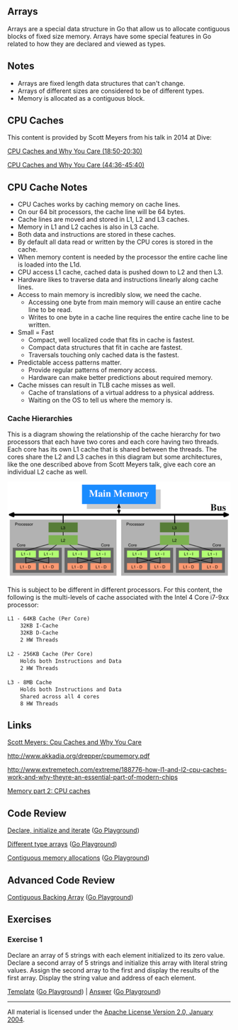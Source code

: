 ## Arrays

Arrays are a special data structure in Go that allow us to allocate contiguous blocks of fixed size memory. Arrays have some special features in Go related to how they are declared and viewed as types.

## Notes

* Arrays are fixed length data structures that can't change.
* Arrays of different sizes are considered to be of different types.
* Memory is allocated as a contiguous block.

## CPU Caches
This content is provided by Scott Meyers from his talk in 2014 at Dive:

[CPU Caches and Why You Care (18:50-20:30)](https://youtu.be/WDIkqP4JbkE?t=1129)

[CPU Caches and Why You Care (44:36-45:40)](https://youtu.be/WDIkqP4JbkE?t=2676)

## CPU Cache Notes

* CPU Caches works by caching memory on cache lines.
* On our 64 bit processors, the cache line will be 64 bytes.
* Cache lines are moved and stored in L1, L2 and L3 caches.
* Memory in L1 and L2 caches is also in L3 cache.
* Both data and instructions are stored in these caches.
* By default all data read or written by the CPU cores is stored in the cache.
* When memory content is needed by the processor the entire cache line is loaded into the L1d.
* CPU access L1 cache, cached data is pushed down to L2 and then L3.
* Hardware likes to traverse data and instructions linearly along cache lines.
* Access to main memory is incredibly slow, we need the cache.
	* Accessing one byte from main memory will cause an entire cache line to be read.
	* Writes to one byte in a cache line requires the entire cache line to be written.
* Small = Fast
	* Compact, well localized code that fits in cache is fastest.
	* Compact data structures that fit in cache are fastest.
	* Traversals touching only cached data is the fastest.
* Predictable access patterns matter.
	* Provide regular patterns of memory access.
	* Hardware can make better predictions about required memory.
* Cache misses can result in TLB cache misses as well.
	* Cache of translations of a virtual address to a physical address.
	* Waiting on the OS to tell us where the memory is.

### Cache Hierarchies
This is a diagram showing the relationship of the cache hierarchy for two processors that each have two cores and each core having two threads. Each core has its own L1 cache that is shared between the threads. The cores share the L2 and L3 caches in this diagram but some architectures, like the one described above from Scott Meyers talk, give each core an individual L2 cache as well.

![figure1](figure1.png)

This is subject to be different in different processors. For this content, the following is the multi-levels of cache associated with the Intel 4 Core i7-9xx processor:

	L1 - 64KB Cache (Per Core)
		32KB I-Cache
		32KB D-Cache
		2 HW Threads

	L2 - 256KB Cache (Per Core)
		Holds both Instructions and Data
		2 HW Threads

	L3 - 8MB Cache
		Holds both Instructions and Data
		Shared across all 4 cores
		8 HW Threads

## Links

[Scott Meyers: Cpu Caches and Why You Care](https://www.youtube.com/watch?v=WDIkqP4JbkE)

http://www.akkadia.org/drepper/cpumemory.pdf

http://www.extremetech.com/extreme/188776-how-l1-and-l2-cpu-caches-work-and-why-theyre-an-essential-part-of-modern-chips

[Memory part 2: CPU caches](http://lwn.net/Articles/252125)

## Code Review

[Declare, initialize and iterate](example1/example1.go) ([Go Playground](http://play.golang.org/p/2D24t6fbW_))

[Different type arrays](example2/example2.go) ([Go Playground](http://play.golang.org/p/nYgwqqOctt))

[Contiguous memory allocations](example3/example3.go) ([Go Playground](http://play.golang.org/p/L-SmdGfUcP))

## Advanced Code Review

[Contiguous Backing Array](advanced/example1/example1.go) ([Go Playground](http://play.golang.org/p/IIubKW34GA))

## Exercises

### Exercise 1

Declare an array of 5 strings with each element initialized to its zero value. Declare a second array of 5 strings and initialize this array with literal string values. Assign the second array to the first and display the results of the first array. Display the string value and address of each element.

[Template](exercises/template1/template1.go) ([Go Playground](http://play.golang.org/p/qKUNW0FSgC)) | 
[Answer](exercises/exercise1/exercise1.go) ([Go Playground](http://play.golang.org/p/px3X_qw_SX))
___
All material is licensed under the [Apache License Version 2.0, January 2004](http://www.apache.org/licenses/LICENSE-2.0).